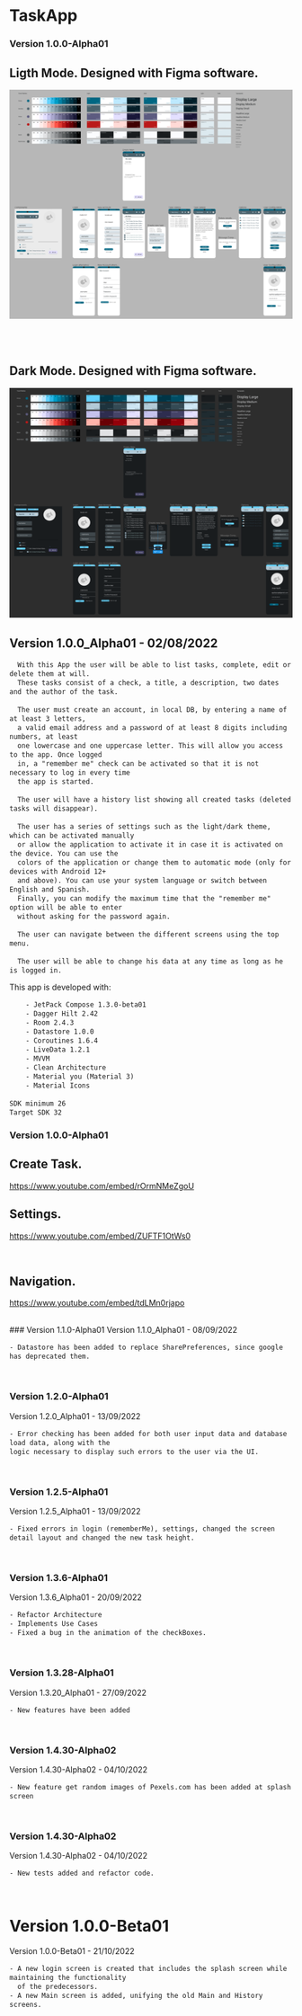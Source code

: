 # TaskApp

### Version 1.0.0-Alpha01
## Ligth Mode. Designed with Figma software.
![Light Mode](https://github.com/JorgeAgulloM/TaskApp/blob/main/Design/Version_1.0.0_Alpha01/Light_Mode.png)

<br>
<br>

## Dark Mode. Designed with Figma software.
![Dark Mode](https://github.com/JorgeAgulloM/TaskApp/blob/main/Design/Version_1.0.0_Alpha01/Dark_Mode.png)

## Version 1.0.0_Alpha01 - 02/08/2022
      With this App the user will be able to list tasks, complete, edit or delete them at will.
      These tasks consist of a check, a title, a description, two dates and the author of the task.

      The user must create an account, in local DB, by entering a name of at least 3 letters, 
      a valid email address and a password of at least 8 digits including numbers, at least 
      one lowercase and one uppercase letter. This will allow you access to the app. Once logged 
      in, a "remember me" check can be activated so that it is not necessary to log in every time 
      the app is started.

      The user will have a history list showing all created tasks (deleted tasks will disappear). 

      The user has a series of settings such as the light/dark theme, which can be activated manually 
      or allow the application to activate it in case it is activated on the device. You can use the 
      colors of the application or change them to automatic mode (only for devices with Android 12+ 
      and above). You can use your system language or switch between English and Spanish. 
      Finally, you can modify the maximum time that the "remember me" option will be able to enter 
      without asking for the password again.

      The user can navigate between the different screens using the top menu.

      The user will be able to change his data at any time as long as he is logged in.

This app is developed with:

        - JetPack Compose 1.3.0-beta01
        - Dagger Hilt 2.42
        - Room 2.4.3
        - Datastore 1.0.0
        - Coroutines 1.6.4
        - LiveData 1.2.1
        - MVVM
        - Clean Architecture
        - Material you (Material 3)
        - Material Icons

    SDK minimum 26
    Target SDK 32



### Version 1.0.0-Alpha01
## Create Task.
https://www.youtube.com/embed/rOrmNMeZgoU
<br>

## Settings.
https://www.youtube.com/embed/ZUFTF1OtWs0

<br>

## Navigation.
https://www.youtube.com/embed/tdLMn0rjapo

<br>
### Version 1.1.0-Alpha01
Version 1.1.0_Alpha01 - 08/09/2022
    
    - Datastore has been added to replace SharePreferences, since google has deprecated them. 

<br>

### Version 1.2.0-Alpha01
Version 1.2.0_Alpha01 - 13/09/2022

    - Error checking has been added for both user input data and database load data, along with the 
    logic necessary to display such errors to the user via the UI.

<br>

### Version 1.2.5-Alpha01
Version 1.2.5_Alpha01 - 13/09/2022

    - Fixed errors in login (rememberMe), settings, changed the screen detail layout and changed the new task height.

<br>

### Version 1.3.6-Alpha01
Version 1.3.6_Alpha01 - 20/09/2022

    - Refactor Architecture
    - Implements Use Cases
    - Fixed a bug in the animation of the checkBoxes.

<br>

### Version 1.3.28-Alpha01
Version 1.3.20_Alpha01 - 27/09/2022

    - New features have been added 

<br>

### Version 1.4.30-Alpha02
Version 1.4.30-Alpha02 - 04/10/2022

    - New feature get random images of Pexels.com has been added at splash screen

<br>

### Version 1.4.30-Alpha02
Version 1.4.30-Alpha02 - 04/10/2022

    - New tests added and refactor code.

<br>

# Version 1.0.0-Beta01
Version 1.0.0-Beta01 - 21/10/2022

    - A new login screen is created that includes the splash screen while maintaining the functionality 
      of the predecessors.
    - A new Main screen is added, unifying the old Main and History screens.
````